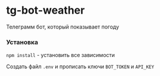 # tg-bot-weather

Телеграмм бот, который показывает погоду

### Установка

`npm install` - установить все зависимости

Создать файл `.env` и прописать ключи `BOT_TOKEN` и `API_KEY`

